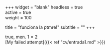 +++
widget = "blank" 
headless = true  
active = true  
weight = 100  

title = "funciona la ptmre!"
subtitle = ""
+++

 true, men. $1=2$ <br>
[My failed attempt]({{< ref "cv/entrada1.md" >}})<br>

